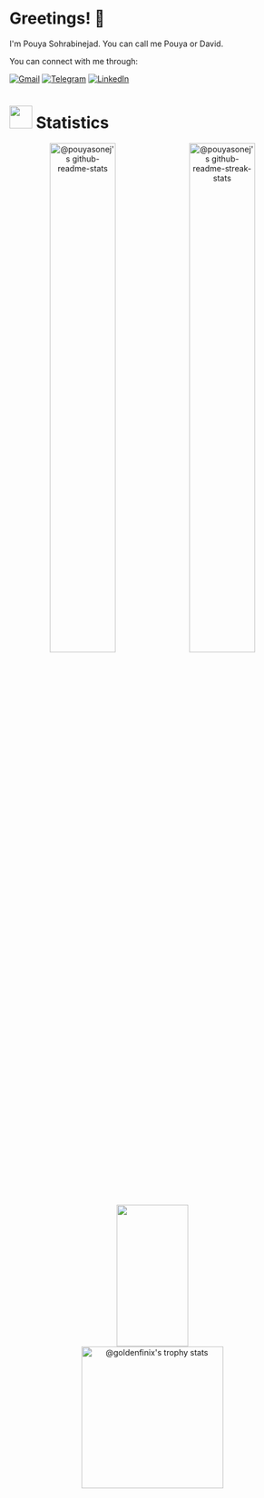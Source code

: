 # Greetings! :wave:

I'm Pouya Sohrabinejad. You can call me Pouya or David.

You can connect with me through:

[![Gmail](https://img.shields.io/badge/Gmail-D14836?style=flat&logo=gmail&logoColor=white)](mailto:pouyasohnej@gmail.com)
[![Telegram](https://img.shields.io/badge/Telegram-2CA5E0?style=flat&logo=telegram&logoColor=white)](https://t.me/qpouya)
[![LinkedIn](https://img.shields.io/badge/LinkedIn-0077B5?style=flat&logo=linkedin&logoColor=white)](https://www.linkedin.com/in/pouyasohrabinejad)
# <img src="https://media.giphy.com/media/iY8CRBdQXODJSCERIr/giphy.gif" width="40"> Statistics

<p align="center">
  <img src="https://github-readme-stats-one-bice.vercel.app/api?username=pouyasonej&theme=synthwave&show_icons=true&count_private=true&hide_border=true&role=OWNER,ORGANIZATION_MEMBER,COLLABORATOR"  width="48%" alt="@pouyasonej's github-readme-stats"/>
  <img src="https://github-readme-streak-stats.herokuapp.com?user=pouyasonej&theme=synthwave&hide_border=true&date_format=M%20j%5B%2C%20Y%5D"  width="48%" alt="@pouyasonej's github-readme-streak-stats"/>


  <img width='50%' height="250" src="https://github-readme-stats.vercel.app/api/top-langs/?username=pouyasonej&layout=donut&hide_border=true&theme=tokyonight" />
  <img src="https://github-profile-trophy.vercel.app/?username=pouyasonej&theme=tokyonight&no-frame=true&column=3&row=2" height="250" alt="@goldenfinix's trophy stats"/>
</p>
